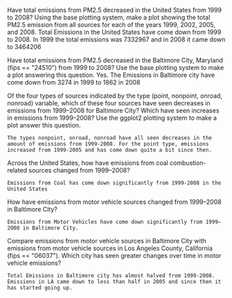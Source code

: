 Have total emissions from PM2.5 decreased in the United States from 1999 to 2008? Using the base plotting system, make a plot showing the total PM2.5 emission from all sources for each of the years 1999, 2002, 2005, and 2008.
	Total Emissions in the United States have come down from 1999 to 2008. In 1999 the total emissions was 7332967 and in 2008 it came down to 3464206

Have total emissions from PM2.5 decreased in the Baltimore City, Maryland (fips == "24510") from 1999 to 2008? Use the base plotting system to make a plot answering this question.
	Yes. The Emissions in Baltimore city have come down from 3274 in 1999 to 1862 in 2008

Of the four types of sources indicated by the type (point, nonpoint, onroad, nonroad) variable, which of these four sources have seen decreases in emissions from 1999–2008 for Baltimore City? Which have seen increases in emissions from 1999–2008? Use the ggplot2 plotting system to make a plot answer this question.

	The types nonpoint, onroad, nonroad have all seen decreases in the amount of emissions from 1999-2008. For the point type, emissions increased from 1999-2005 and has come down quite a bit since then.

Across the United States, how have emissions from coal combustion-related sources changed from 1999–2008?

	Emissions from Coal has come down significantly from 1999-2008 in the United States

How have emissions from motor vehicle sources changed from 1999–2008 in Baltimore City? 

	Emissions from Motor Vehicles have come down significantly from 1999–2008 in Baltimore City.

Compare emissions from motor vehicle sources in Baltimore City with emissions from motor vehicle sources in Los Angeles County, California (fips == "06037"). Which city has seen greater changes over time in motor vehicle emissions?
	
	Total Emissions in Baltimore city has almost halved from 1999-2008. Emissions in LA came down to less than half in 2005 and since then it has started going up.

